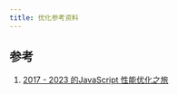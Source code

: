 ```yaml
---
title: 优化参考资料
---
```


## 参考

1. [2017 - 2023 的JavaScript 性能优化之旅](https://mp.weixin.qq.com/s/0ZcObUm6eS7tSMbrT-cL4Q)
